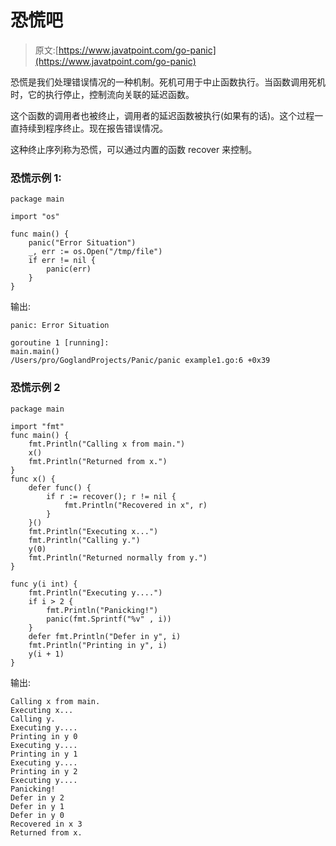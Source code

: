 # 恐慌吧

> 原文:[https://www.javatpoint.com/go-panic](https://www.javatpoint.com/go-panic)

恐慌是我们处理错误情况的一种机制。死机可用于中止函数执行。当函数调用死机时，它的执行停止，控制流向关联的延迟函数。

这个函数的调用者也被终止，调用者的延迟函数被执行(如果有的话)。这个过程一直持续到程序终止。现在报告错误情况。

这种终止序列称为恐慌，可以通过内置的函数 recover 来控制。

### 恐慌示例 1:

```
package main

import "os"

func main() {
	panic("Error Situation")
	_, err := os.Open("/tmp/file")
	if err != nil {
		panic(err)
	}
}

```

输出:

```
panic: Error Situation

goroutine 1 [running]:
main.main()
/Users/pro/GoglandProjects/Panic/panic example1.go:6 +0x39

```

### 恐慌示例 2

```
package main

import "fmt"
func main() {
	fmt.Println("Calling x from main.")
	x()
	fmt.Println("Returned from x.")
}
func x() {
	defer func() {
		if r := recover(); r != nil {
			fmt.Println("Recovered in x", r)
		}
	}()
	fmt.Println("Executing x...")
	fmt.Println("Calling y.")
	y(0)
	fmt.Println("Returned normally from y.")
}

func y(i int) {
	fmt.Println("Executing y....")
	if i > 2 {
		fmt.Println("Panicking!")
		panic(fmt.Sprintf("%v" , i))
	}
	defer fmt.Println("Defer in y", i)
	fmt.Println("Printing in y", i)
	y(i + 1)
} 

```

输出:

```
Calling x from main.
Executing x...
Calling y.
Executing y....
Printing in y 0
Executing y....
Printing in y 1
Executing y....
Printing in y 2
Executing y....
Panicking!
Defer in y 2
Defer in y 1
Defer in y 0
Recovered in x 3
Returned from x.

```